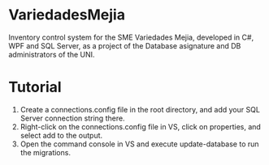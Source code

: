 # VariedadesMejia
Inventory control system for the SME Variedades Mejia, developed in C#, WPF and SQL Server, as a project of the Database asignature and DB administrators of the UNI.

# Tutorial

1. Create a connections.config file in the root directory, and add your SQL Server connection string there.
2. Right-click on the connections.config file in VS, click on properties, and select add to the output.
3. Open the command console in VS and execute update-database to run the migrations.
